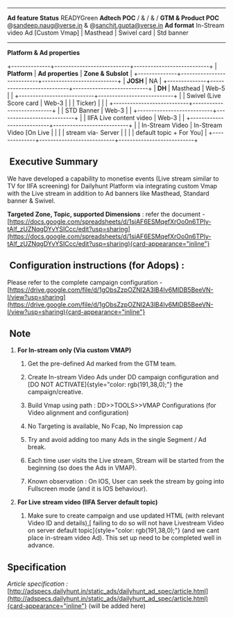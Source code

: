   ----------------------- -----------------------------------------------------------------------------
  **Ad feature Status**   READYGreen
  **Adtech POC**          / & / & /
  **GTM & Product POC**   @<sandeep.naug@verse.in> & \@sanchit.gupta@verse.in
  **Ad format**           In-Stream video Ad \[Custom Vmap\] \| Masthead \| Swivel card \| Std banner
  ----------------------- -----------------------------------------------------------------------------

**Platform & Ad properties**

+--------------+---------------------------+---------------------------+
| **Platform** | **Ad properties**         | **Zone & Subslot**        |
+--------------+---------------------------+---------------------------+
| **JOSH**     | NA                                                    |
+--------------+---------------------------+---------------------------+
| **DH**       | Masthead                  | Web-5                     |
|              +---------------------------+---------------------------+
|              | Swivel (Live Score card   | Web-3                     |
|              | Ticker)                   |                           |
|              +---------------------------+---------------------------+
|              | STD Banner                | Web-3                     |
|              +---------------------------+---------------------------+
|              | IIFA Live content video   | Web-3                     |
|              +---------------------------+---------------------------+
|              | In-Stream Video           | In-Stream Video \[On Live |
|              |                           | stream via- Server        |
|              |                           | default topic + For You\] |
+--------------+---------------------------+---------------------------+

##  Executive Summary

We have developed a capability to monetise events (Live stream similar
to TV for IIFA screening) for Dailyhunt Platform via integrating custom
Vmap with the Live stream in addition to Ad banners like Masthead,
Standard banner & Swivel.

**Targeted Zone, Topic, supported Dimensions** : refer the document -
[https://docs.google.com/spreadsheets/d/1sjAF6ESMqefXrOo0n6TPly-tAlf_zUZNqgDYvYSICcc/edit?usp=sharing](https://docs.google.com/spreadsheets/d/1sjAF6ESMqefXrOo0n6TPly-tAlf_zUZNqgDYvYSICcc/edit?usp=sharing){card-appearance="inline"}

##  Configuration instructions (for Adops) :

Please refer to the complete campaign configuration -
[https://drive.google.com/file/d/1gObsZzpOZNl2A3lB4Iv6MIDB5BeeVN-I/view?usp=sharing](https://drive.google.com/file/d/1gObsZzpOZNl2A3lB4Iv6MIDB5BeeVN-I/view?usp=sharing){card-appearance="inline"}

##  Note

1.  **For In-stream only (Via custom VMAP)**

    1.  Get the pre-defined Ad marked from the GTM team.

    2.  Create In-stream Video Ads under DD campaign configuration and
        [DO NOT ACTIVATE]{style="color: rgb(191,38,0);"} the
        campaign/creative.

    3.  Build Vmap using path : DD\>\>TOOLS\>\>VMAP Configurations (for
        Video alignment and configuration)

    4.  No Targeting is available, No Fcap, No Impression cap

    5.  Try and avoid adding too many Ads in the single Segment / Ad
        break.

    6.  Each time user visits the Live stream, Stream will be started
        from the beginning (so does the Ads in VMAP).

    7.  Known observation : On IOS, User can seek the stream by going
        into Fullscreen mode (and it is IOS behaviour).

2.  **For Live stream video (IIFA Server default topic)**

    1.  Make sure to create campaign and use updated HTML (with relevant
        Video ID and details),[ failing to do so will not have
        Livestream Video on server default
        topic]{style="color: rgb(191,38,0);"} (and we cant place
        in-stream video Ad). This set up need to be completed well in
        advance.

## Specification

*Article specification :*
[http://adspecs.dailyhunt.in/static_ads/dailyhunt_ad_spec/article.html](http://adspecs.dailyhunt.in/static_ads/dailyhunt_ad_spec/article.html){card-appearance="inline"}
(will be added here)
